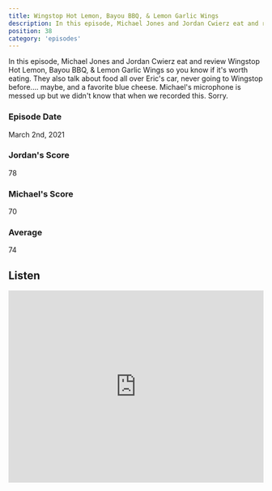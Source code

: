 ```yaml
---
title: Wingstop Hot Lemon, Bayou BBQ, & Lemon Garlic Wings
description: In this episode, Michael Jones and Jordan Cwierz eat and review Wingstop Hot Lemon, Bayou BBQ, & Lemon Garlic Wings so you know if it's worth eating
position: 38
category: 'episodes'
---
```


In this episode, Michael Jones and Jordan Cwierz eat and review Wingstop Hot Lemon, Bayou BBQ, & Lemon Garlic Wings so you know if it's worth eating. They also talk about food all over Eric's car, never going to Wingstop before.... maybe, and a favorite blue cheese. Michael's microphone is messed up but we didn't know that when we recorded this. Sorry.

### Episode Date

March 2nd, 2021

### Jordan's Score

78

### Michael's Score

70

### Average

74

## Listen

<iframe src="https://open.spotify.com/embed-podcast/episode/7mEwd6q1EgWkfn3cEhdmkZ" loading="lazy" style="border: 0; width: 100%; height: 380px;" allow="encrypted-media"></iframe>
